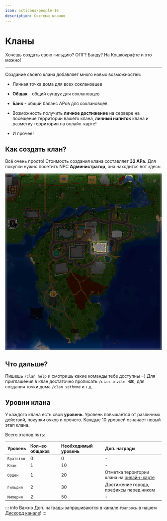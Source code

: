 ```yaml
---
icon: octicons/people-16
description: Система кланов
---
```


# Кланы

Хочешь создать свою гильдию? ОПГ? Банду? На Кошкокрафте и это можно!

***

Создание своего клана добавляет много новых возможностей:

- Личная точка дома для всех соклановцев

- **Общак** - общий сундук для соклановцев

- **Банк** - общий баланс АРов для соклановцев

- Возможность получить **личное достижение** на сервере на посещение территории вашего клана, **личный напиток** клана и разметку территории на онлайн-карте!

- И прочее!

## Как создать клан?

Всё очень просто! Стоимость создания клана составляет **32 АРа**. Для покупки нужно посетить NPC **Администратор**, она находится вот здесь:

![Администратор на спавне Кошкокрафта](/assets/general/map/spawn_admin.png)

## Что дальше?

Пишешь `/clan help` и смотришь какие команды тебе доступны =)
Для приглашения в клан достаточно прописать `/clan invite НИК`, для создания точки дома `/clan sethome` и т.д.

## Уровни клана

У каждого клана есть свой **уровень**. Уровень повышается от различных действий, покупки очков и прочего. Каждые 10 уровней означает новый этап клана.

Всего этапов пять:

| Уровень    | Кол-во общаков | Необходимый уровень | Доп. награды                                                          |
| :--------- | :------------- | :------------------ | :-------------------------------------------------------------------- |
| `Братство` | 0              | 0                   | -                                                                     |
| `Клан`     | 1              | 10                  | -                                                                     |
| `Орден`    | 1              | 20                  | Отметка территории клана на [онлайн-карте](https://map.catcraftmc.ru) |
| `Гильдия`  | 2              | 30                  | Достижение города, префиксы перед ником                               |
| `Империя`  | 2              | 50                  | -                                                                     |

::: info Важно
Доп. награды запрашиваются в канале `#запросы` в нашем <a href="https://discord.gg/catcraftmc">Дискорд канале</a>!
:::
